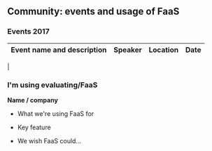 ## Community: events and usage of FaaS

### Events 2017

| Event name and description                                        | Speaker      | Location | Date |
|-------------------------------------------------------------------|--------------|----------|------|
| 


### I'm using evaluating/FaaS

**Name / company**

* What we're using FaaS for

* Key feature

* We wish FaaS could... 

